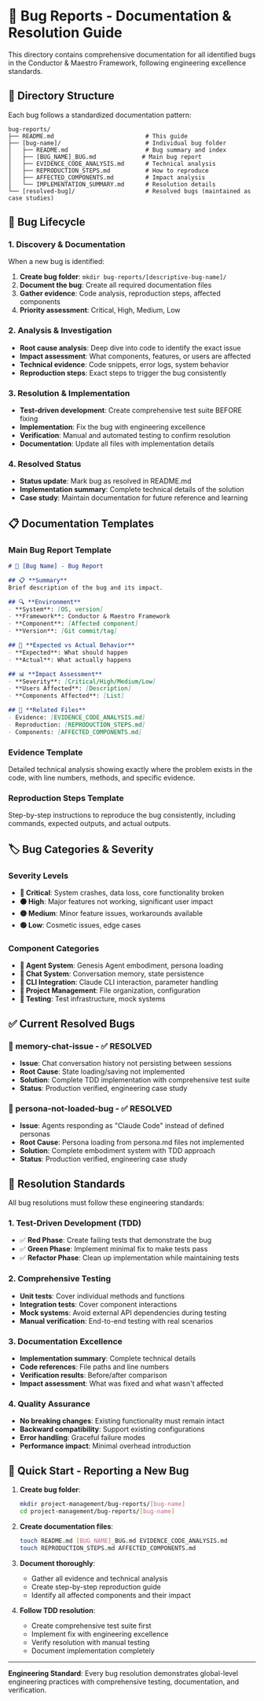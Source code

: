 # 🐛 Bug Reports - Documentation & Resolution Guide

This directory contains comprehensive documentation for all identified bugs in the Conductor & Maestro Framework, following engineering excellence standards.

## 📁 **Directory Structure**

Each bug follows a standardized documentation pattern:

```
bug-reports/
├── README.md                          # This guide
├── [bug-name]/                        # Individual bug folder
│   ├── README.md                      # Bug summary and index
│   ├── [BUG_NAME]_BUG.md             # Main bug report
│   ├── EVIDENCE_CODE_ANALYSIS.md      # Technical analysis
│   ├── REPRODUCTION_STEPS.md          # How to reproduce
│   ├── AFFECTED_COMPONENTS.md         # Impact analysis
│   └── IMPLEMENTATION_SUMMARY.md      # Resolution details
└── [resolved-bug]/                    # Resolved bugs (maintained as case studies)
```

## 🔄 **Bug Lifecycle**

### **1. Discovery & Documentation**
When a new bug is identified:

1. **Create bug folder**: `mkdir bug-reports/[descriptive-bug-name]/`
2. **Document the bug**: Create all required documentation files
3. **Gather evidence**: Code analysis, reproduction steps, affected components
4. **Priority assessment**: Critical, High, Medium, Low

### **2. Analysis & Investigation**
- **Root cause analysis**: Deep dive into code to identify the exact issue
- **Impact assessment**: What components, features, or users are affected
- **Technical evidence**: Code snippets, error logs, system behavior
- **Reproduction steps**: Exact steps to trigger the bug consistently

### **3. Resolution & Implementation**
- **Test-driven development**: Create comprehensive test suite BEFORE fixing
- **Implementation**: Fix the bug with engineering excellence
- **Verification**: Manual and automated testing to confirm resolution
- **Documentation**: Update all files with implementation details

### **4. Resolved Status**
- **Status update**: Mark bug as resolved in README.md
- **Implementation summary**: Complete technical details of the solution
- **Case study**: Maintain documentation for future reference and learning

## 📋 **Documentation Templates**

### **Main Bug Report Template**
```markdown
# 🐛 [Bug Name] - Bug Report

## 📋 **Summary**
Brief description of the bug and its impact.

## 🔍 **Environment**
- **System**: [OS, version]
- **Framework**: Conductor & Maestro Framework
- **Component**: [Affected component]
- **Version**: [Git commit/tag]

## 🎯 **Expected vs Actual Behavior**
- **Expected**: What should happen
- **Actual**: What actually happens

## 📊 **Impact Assessment**
- **Severity**: [Critical/High/Medium/Low]
- **Users Affected**: [Description]
- **Components Affected**: [List]

## 🔗 **Related Files**
- Evidence: [EVIDENCE_CODE_ANALYSIS.md]
- Reproduction: [REPRODUCTION_STEPS.md]
- Components: [AFFECTED_COMPONENTS.md]
```

### **Evidence Template**
Detailed technical analysis showing exactly where the problem exists in the code, with line numbers, methods, and specific evidence.

### **Reproduction Steps Template**
Step-by-step instructions to reproduce the bug consistently, including commands, expected outputs, and actual outputs.

## 🏷️ **Bug Categories & Severity**

### **Severity Levels**
- **🔴 Critical**: System crashes, data loss, core functionality broken
- **🟠 High**: Major features not working, significant user impact
- **🟡 Medium**: Minor feature issues, workarounds available
- **🟢 Low**: Cosmetic issues, edge cases

### **Component Categories**
- **🤖 Agent System**: Genesis Agent embodiment, persona loading
- **💬 Chat System**: Conversation memory, state persistence
- **🔧 CLI Integration**: Claude CLI interaction, parameter handling
- **📁 Project Management**: File organization, configuration
- **🧪 Testing**: Test infrastructure, mock systems

## ✅ **Current Resolved Bugs**

### **📂 memory-chat-issue** - ✅ **RESOLVED**
- **Issue**: Chat conversation history not persisting between sessions
- **Root Cause**: State loading/saving not implemented
- **Solution**: Complete TDD implementation with comprehensive test suite
- **Status**: Production verified, engineering case study

### **📂 persona-not-loaded-bug** - ✅ **RESOLVED**
- **Issue**: Agents responding as "Claude Code" instead of defined personas
- **Root Cause**: Persona loading from persona.md files not implemented
- **Solution**: Complete embodiment system with TDD approach
- **Status**: Production verified, engineering case study

## 🔧 **Resolution Standards**

All bug resolutions must follow these engineering standards:

### **1. Test-Driven Development (TDD)**
- ✅ **Red Phase**: Create failing tests that demonstrate the bug
- ✅ **Green Phase**: Implement minimal fix to make tests pass
- ✅ **Refactor Phase**: Clean up implementation while maintaining tests

### **2. Comprehensive Testing**
- **Unit tests**: Cover individual methods and functions
- **Integration tests**: Cover component interactions
- **Mock systems**: Avoid external API dependencies during testing
- **Manual verification**: End-to-end testing with real scenarios

### **3. Documentation Excellence**
- **Implementation summary**: Complete technical details
- **Code references**: File paths and line numbers
- **Verification results**: Before/after comparison
- **Impact assessment**: What was fixed and what wasn't affected

### **4. Quality Assurance**
- **No breaking changes**: Existing functionality must remain intact
- **Backward compatibility**: Support existing configurations
- **Error handling**: Graceful failure modes
- **Performance impact**: Minimal overhead introduction

## 🚀 **Quick Start - Reporting a New Bug**

1. **Create bug folder**:
   ```bash
   mkdir project-management/bug-reports/[bug-name]
   cd project-management/bug-reports/[bug-name]
   ```

2. **Create documentation files**:
   ```bash
   touch README.md [BUG_NAME]_BUG.md EVIDENCE_CODE_ANALYSIS.md
   touch REPRODUCTION_STEPS.md AFFECTED_COMPONENTS.md
   ```

3. **Document thoroughly**:
   - Gather all evidence and technical analysis
   - Create step-by-step reproduction guide
   - Identify all affected components and their impact

4. **Follow TDD resolution**:
   - Create comprehensive test suite first
   - Implement fix with engineering excellence
   - Verify resolution with manual testing
   - Document implementation completely

---

**Engineering Standard**: Every bug resolution demonstrates global-level engineering practices with comprehensive testing, documentation, and verification.